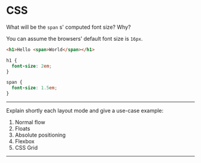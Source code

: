 # CSS

What will be the `span` s' computed font size? Why?

You can assume the browsers' default font size is `16px`.

```html
<h1>Hello <span>World</span></h1>
```

```css
h1 {
  font-size: 2em;
}

span {
  font-size: 1.5em;
}
```

***

Explain shortly each layout mode and give a use-case example:

1. Normal flow
1. Floats
1. Absolute positioning
1. Flexbox
1. CSS Grid

***
